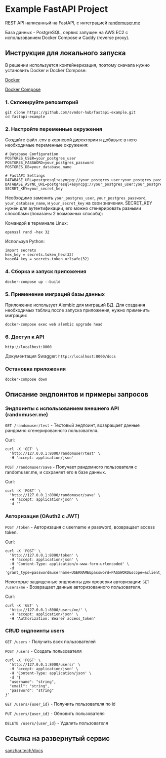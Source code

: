 
# Example FastAPI Project
REST API написанный на FastAPI, с интеграцией [randomuser.me]()

База данных - PostgreSQL, сервис запущен на AWS EC2 с использованием Docker Compose и Caddy (reverse proxy).
## Инструкция для локального запуска
В решении используется контейнеризация, поэтому сначала нужно установить Docker и Docker Compose:

[Docker](https://docs.docker.com/get-started/get-docker/)

[Docker Compose](https://docs.docker.com/compose/install/)

### 1. Склонируйте репозиторий
```
git clone https://github.com/svndor-hub/fastapi-example.git
cd fastapi-example
```

### 2. Настройте переменные окружения
Создайте файл .env в корневой директории и добавьте в него необходимые переменные окружения:
```
# Database Configuration
POSTGRES_USER=your_postgres_user
POSTGRES_PASSWORD=your_postgres_password
POSTGRES_DB=your_database_name

# FastAPI Settings
DATABASE_URL=postgresql+asyncpg://your_postgres_user:your_postgres_password@localhost:5432/your_database_name
DATABASE_ASYNC_URL=postgresql+asyncpg://your_postgres_user:your_postgres_password@localhost:5432/your_database_name
SECRET_KEY=your_secret_key
```
Необходимо заменить `your_postgres_user`, `your_postgres_password`, `your_database_name`, и `your_secret_key` на свои значения.
SECRET_KEY нужен для аутентификации, его можно сгенерировать разными способами (показаны 2 возможных способа):

Командой в терминале Linux: 
```
openssl rand -hex 32
```
Используя Python:
```
import secrets
hex_key = secrets.token_hex(32)
base64_key = secrets.token_urlsafe(32)
```

### 4. Сборка и запуск приложения
```
docker-compose up --build
```

### 5. Применение миграций базы данных
Приложение использует Alembic для миграций БД. Для создания необходимых таблиц после запуска приложения, нужно применить миграции:
```
docker-compose exec web alembic upgrade head
```

### 6. Доступ к API
`http://localhost:8000`

Документация Swagger:
`http://localhost:8000/docs`

### Остановка приложения
`docker-compose down`
## Описание эндпоинтов и примеры запросов

### Эндпоинты с использованием внешнего API (randomuser.me)

`GET /randomuser/test` - Тестовый эндпоинт, возвращает данные рандомно сгенерированного пользователя. 

Curl:
```
curl -X 'GET' \
  'http://127.0.0.1:8000/randomuser/test' \
  -H 'accept: application/json'
```

`POST /randomuser/save` - Получает рандомного пользователя с randomuser.me, и сохраняет его в базе данных.

Curl:
```
curl -X 'POST' \
  'http://127.0.0.1:8000/randomuser/save' \
  -H 'accept: application/json' \
  -d ''
```

### Авторизация (OAuth2 с JWT)
`POST /token` - Авторизация с username и password, возвращает access token.

Curl:
```
curl -X 'POST' \
  'http://127.0.0.1:8000/token' \
  -H 'accept: application/json' \
  -H 'Content-Type: application/x-www-form-urlencoded' \
  -d 'grant_type=password&username=USERNAME&password=PASSWORD&scope=&client_id=string&client_secret=string'
```

Некоторые защищенные эндпоинты для проверки авторизации:
`GET /users/me` - Возвращает данные авторизованного пользователя.

Curl:
```
curl -X 'GET' \
  'http://127.0.0.1:8000/users/me/' \
  -H 'accept: application/json' \
  -H 'Authorization: Bearer access_token'
```

### CRUD эндпоинты users
`GET /users` - Получить всех пользователей

`POST /users` - Создать пользователя

```
curl -X 'POST' \
  'http://127.0.0.1:8000/users/' \
  -H 'accept: application/json' \
  -H 'Content-Type: application/json' \
  -d '{
  "username": "string",
  "email": "string",
  "password": "string"
}'
```

`GET /users/{user_id}` - Получить пользователя по id

`PUT /users/{user_id}` - Обновить пользователя

`DELETE /users/{user_id}` - Удалить пользователя
## Ссылка на развернутый сервис

[sanzhar.tech/docs]()